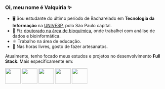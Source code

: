 ### Oi, meu nome é Valquiria ✨

- 🖥️ Sou estudante do último período de Bacharelado em **Tecnologia da Informação** na [UNIVESP](https://univesp.br/cursos/bacharel-em-tecnologia-da-informacao), polo São Paulo capital.
- 🧬 Fiz [doutorado na área de bioquímica](https://www.teses.usp.br/teses/disponiveis/46/46131/tde-27112017-103349/pt-br.php), onde trabalhei com análise de dados e bioinformática.
- ⚛️ Trabalho na área de educação.
- 🧵 Nas horas livres, gosto de fazer artesanatos.
  
Atualmente, tenho focado meus estudos e projetos no desenvolvimento **Full Stack**. Mais especificamente em:

<img width="50px" src="https://cdn.jsdelivr.net/gh/devicons/devicon/icons/javascript/javascript-original.svg" /> <img width="50px" src="https://cdn.jsdelivr.net/gh/devicons/devicon/icons/html5/html5-original.svg" /> <img width="50px" src="https://cdn.jsdelivr.net/gh/devicons/devicon/icons/css3/css3-original.svg" /> <img width="50px" src="https://cdn.jsdelivr.net/gh/devicons/devicon/icons/java/java-original.svg" /> <img width="50px" src="https://cdn.jsdelivr.net/gh/devicons/devicon/icons/python/python-original.svg" />
          
    
